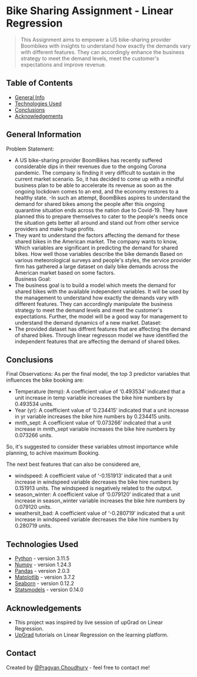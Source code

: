 # Bike Sharing Assignment - Linear Regression 
> This Assignment aims to empower a US bike-sharing provider Boombikes with insights to understand how exactly the demands vary with different features. They can accordingly enhance the business strategy to meet the demand levels, meet the customer's expectations and improve revenue.


## Table of Contents
* [General Info](#general-information)
* [Technologies Used](#technologies-used)
* [Conclusions](#conclusions)
* [Acknowledgements](#acknowledgements)

<!-- You can include any other section that is pertinent to your problem -->

## General Information
Problem Statement:
- A US bike-sharing provider BoomBikes has recently suffered considerable dips in their revenues due to the ongoing Corona pandemic. The company is finding it very difficult to sustain in the current market scenario. So, it has decided to come up with a mindful business plan to be able to accelerate its revenue as soon as the ongoing lockdown comes to an end, and the economy restores to a healthy state.
-In such an attempt, BoomBikes aspires to understand the demand for shared bikes among the people after this ongoing quarantine situation ends across the nation due to Covid-19. They have planned this to prepare themselves to cater to the people's needs once the situation gets better all around and stand out from other service providers and make huge profits.
- They want to understand the factors affecting the demand for these shared bikes in the American market. The company wants to know, Which variables are significant in predicting the demand for shared bikes. How well those variables describe the bike demands Based on various meteorological surveys and people's styles, the service provider firm has gathered a large dataset on daily bike demands across the American market based on some factors.
<br> Business Goal: </br>
-  The business goal is to build a model which meets the demand for shared bikes with the available independent variables. It will be used by the management to understand how exactly the demands vary with different features. They can accordingly manipulate the business strategy to meet the demand levels and meet the customer's expectations. Further, the model will be a good way for management to understand the demand dynamics of a new market.
Dataset:
- The provided dataset has diffrent features that are affecting the demand of shared bikes. Through linear regresson model we have identified the independent features that are affecting the demand of shared bikes. 


<!-- You don't have to answer all the questions - just the ones relevant to your project. -->

## Conclusions
Final Observations:
As per the final model, the top 3 predictor variables that influences the bike booking are:

- Temperature (temp): A coefficient value of ‘0.493534’ indicated that a unit increase in temp variable increases the bike hire numbers by 0.493534 units.
- Year (yr): A coefficient value of ‘0.234415’ indicated that a unit increase in yr variable increases the bike hire numbers by 0.234415 units.
- mnth_sept: A coefficient value of ‘0.073266’ indicated that a unit increase in mnth_sept variable increases the bike hire numbers by 0.073266 units.

So, it's suggested to consider these variables utmost importance while planning, to achive maximum Booking.

The next best features that can also be considered are,
- windspeed: A coefficient value of ‘-0.151913’ indicated that a unit increase in windspeed variable decreases the bike hire numbers by 0.151913 units. The windspeed is negatively related to the output.
- season_winter: A coefficient value of ‘0.079120’ indicated that a unit increase in season_winter variable increases the bike hire numbers by 0.079120 units.
- weathersit_bad: A coefficient value of ‘-0.280719’ indicated that a unit increase in windspeed variable decreases the bike hire numbers by 0.280719 units.

## Technologies Used
- [Python](https://www.python.org/) - version 3.11.5
- [Numpy](https://www.numpy.org) - version 1.24.3
- [Pandas](https://pandas.pydata.org) - version 2.0.3
- [Matplotlib](https://matplotlib.org) - version 3.7.2
- [Seaborn](https://seaborn.pydata.org) - version 0.12.2
- [Statsmodels](https://www.statsmodels.org) - version 0.14.0

## Acknowledgements
 - This project was inspired by live session of upGrad on Linear Regression.
 - [UpGrad](https://www.upgrad.com/) tutorials on Linear Regression on the learning platform.

## Contact
Created by [@Pragyan Choudhury](https://github.com/Pragyan-Choudhury) - feel free to contact me!


